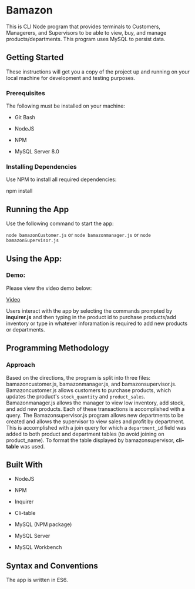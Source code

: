 # Bamazon

This is CLI Node program that provides terminals to Customers, Managerers, and Supervisors to be able to view, buy, and manage products/departments. This program uses MySQL to persist data.

  

## Getting Started

  

These instructions will get you a copy of the project up and running on your local machine for development and testing purposes.

  

### Prerequisites

The following must be installed on your machine:

  

- Git Bash

- NodeJS

- NPM

- MySQL Server 8.0

  

### Installing Dependencies

Use NPM to install all required dependencies:

  

npm install

  

## Running the App

  

Use the following command to start the app:

  

`node bamazonCustomer.js` or `node bamazonmanager.js` or `node bamazonSupervisor.js`

  

## Using the App:

### Demo:

Please view the video demo below:

[Video](https://drive.google.com/open?id=1wz0x_GQMPqlSjufp4Y4mNfdKd2JOm8Mw)

Users interact with the app by selecting the commands prompted by **inquirer.js** and then typing in the product id to purchase products/add inventory or type in whatever inforamation is required to add new products or departments.

## Programming Methodology

  

### Approach

Based on the directions, the program is split into three files: bamazoncustomer.js, bamazonmanager.js, and bamazonsupervisor.js. Bamazoncustomer.js allows customers to purchase products, which updates the product's `stock_quantity` and `product_sales`. Bamazonmanager.js allows the manager to view low inventory, add stock, and add new products. Each of these transactions is accomplished with a query. The Bamazonsupervisor.js program allows new departments to be created and allows the supervisor to view sales and profit by department. This is accomplished with a join query for which a `department_id` field was added to both product and department tables (to avoid joining on product_name). To format the table displayed by bamazonsupervisor, **cli-table** was used. 

## Built With

  
- NodeJS

- NPM

- Inquirer

- Cli-table

- MySQL (NPM package)

- MySQL Server

- MySQL Workbench


## Syntax and Conventions

The app is written in ES6. 
